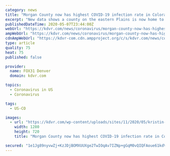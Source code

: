 ```yaml
---
category: news
title: "Morgan County now has highest COVID-19 infection rate in Colorado"
excerpt: "New data shows a county on the eastern Plains is now home to the highest COVID-19 infection rate in Colorado. According to data from the Colorado Department of"
publishedDateTime: 2020-05-07T23:44:00Z
webUrl: "https://kdvr.com/news/coronavirus/morgan-county-now-has-highest-covid-19-infection-rate-in-colorado/"
ampWebUrl: "https://kdvr.com/news/coronavirus/morgan-county-now-has-highest-covid-19-infection-rate-in-colorado/amp/"
cdnAmpWebUrl: "https://kdvr-com.cdn.ampproject.org/c/s/kdvr.com/news/coronavirus/morgan-county-now-has-highest-covid-19-infection-rate-in-colorado/amp/"
type: article
quality: 75
heat: 75
published: false

provider:
  name: FOX31 Denver
  domain: kdvr.com

topics:
  - Coronavirus in US
  - Coronavirus

tags:
  - US-CO

images:
  - url: "https://kdvr.com/wp-content/uploads/sites/11/2020/05/kristin-1.jpg?w=1280&h=720&crop=1"
    width: 1280
    height: 720
    title: "Morgan County now has highest COVID-19 infection rate in Colorado"

secured: "1e1Jg89nyvwZj+KzJDjBOMXUUXge2TwIOqAv7IZNp+gGqM0vQIQFAoue61kdVUNhhbDWeFa9iIQiBtyPGRCIHZTMLhYgB73dH+K7L5+W6gtdszZ82EB3YZ3AWLG9B3sAR/jLT5eJ1k8muFKtbqH45bUe7KId25tEcOR21r7Sq8Nlp7RPAWwVZvPKsMzp3YWbKnqs2nplWOlBLWnpWdafni1N7nTrIEiuBVW4s4JISxegoDNWwQeZ0Dphieejl9MeiO7VkzSzL1g9W96wkNYOSM9i9zJ5j8Xb5KklFtEPSiWRPzPcXYQizVfSzhLh0lyNLu3FicQLH5VBtMotLxlW7KOhAhKI9gLmoWDhf33orhGC6It5JmnYcW+yFZLv2OiM+VtjMfkocuG46G/MZcgljfg9nBivEnqF8dQwv4OZVgV2WCrlXT/WUnUXspwZBZ8GOUqF4TF3y3cQkecLU6Gw7lSp+PyO1WgtOk6RDzvWwFE=;JSoDMXiEp6ExcUc73zTbjQ=="
---
```


